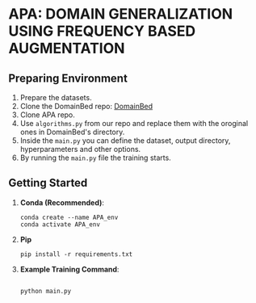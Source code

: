 # APA: DOMAIN GENERALIZATION USING FREQUENCY BASED AUGMENTATION

## Preparing Environment
1. Prepare the datasets.
2. Clone the DomainBed repo: [DomainBed](https://github.com/facebookresearch/DomainBed.git)
3. Clone APA repo.
4. Use  `algorithms.py` from our repo and replace them with the oroginal ones in DomainBed's directory.
5. Inside the `main.py` you can define the dataset, output directory, hyperparameters and other options.
6. By running the `main.py` file the training starts.

   



## Getting Started
1. **Conda (Recommended)**: 
    ```shell
    conda create --name APA_env
    conda activate APA_env
    ```

2. **Pip**
    ```shell
    pip install -r requirements.txt
    ```

3. **Example Training Command**: 
    ```shell
   
    python main.py
    ```


